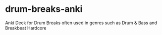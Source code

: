 # drum-breaks-anki
Anki Deck for Drum Breaks often used in genres such as Drum &amp; Bass and Breakbeat Hardcore
